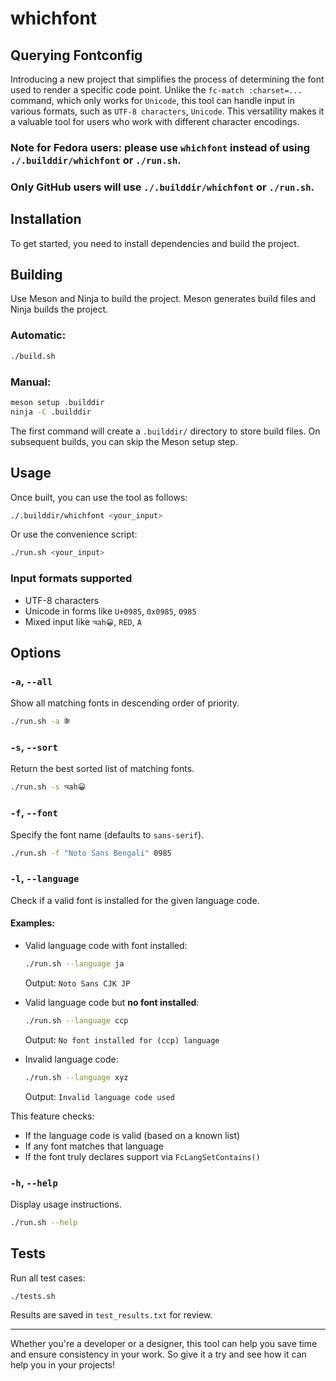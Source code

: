 # whichfont

## Querying Fontconfig

Introducing a new project that simplifies the process of determining the font used to render a specific code point. Unlike the `fc-match :charset=...` command, which only works for `Unicode`, this tool can handle input in various formats, such as `UTF-8 characters`, `Unicode`. This versatility makes it a valuable tool for users who work with different character encodings.

### Note for Fedora users: please use `whichfont` instead of using `./.builddir/whichfont` or `./run.sh`.  
### Only GitHub users will use `./.builddir/whichfont` or `./run.sh`.

## Installation

To get started, you need to install dependencies and build the project.

## Building

Use Meson and Ninja to build the project. Meson generates build files and Ninja builds the project.

### Automatic:
```sh
./build.sh
```

### Manual:
```sh
meson setup .builddir
ninja -C .builddir
```

The first command will create a `.builddir/` directory to store build files. On subsequent builds, you can skip the Meson setup step.

## Usage

Once built, you can use the tool as follows:
```sh
./.builddir/whichfont <your_input>
```

Or use the convenience script:
```sh
./run.sh <your_input>
```

### Input formats supported
- UTF-8 characters
- Unicode in forms like `U+0985`, `0x0985`, `0985`
- Mixed input like `অah😀`, `RED`, `A`

## Options

### `-a`, `--all`
Show all matching fonts in descending order of priority.
```sh
./run.sh -a कें
```

### `-s`, `--sort`
Return the best sorted list of matching fonts.
```sh
./run.sh -s অah😀
```

### `-f`, `--font`
Specify the font name (defaults to `sans-serif`).
```sh
./run.sh -f "Noto Sans Bengali" 0985
```

### `-l`, `--language`
Check if a valid font is installed for the given language code.

#### Examples:
- Valid language code with font installed:
  ```sh
  ./run.sh --language ja
  ```
  Output: `Noto Sans CJK JP`

- Valid language code but **no font installed**:
  ```sh
  ./run.sh --language ccp
  ```
  Output: `No font installed for (ccp) language`

- Invalid language code:
  ```sh
  ./run.sh --language xyz
  ```
  Output: `Invalid language code used`

This feature checks:
- If the language code is valid (based on a known list)
- If any font matches that language
- If the font truly declares support via `FcLangSetContains()`

### `-h`, `--help`
Display usage instructions.

```sh
./run.sh --help
```

## Tests

Run all test cases:
```sh
./tests.sh
```

Results are saved in `test_results.txt` for review.

---

Whether you're a developer or a designer, this tool can help you save time and ensure consistency in your work. So give it a try and see how it can help you in your projects!
